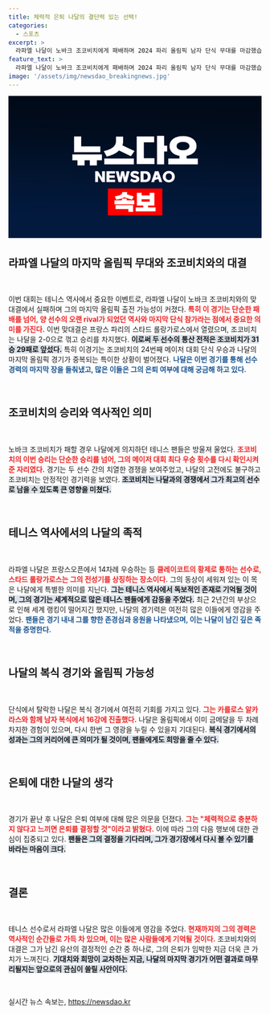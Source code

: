 ```yaml
---
title: 체력적 은퇴 나달의 결단력 있는 선택!
categories:
  - 스포츠
excerpt: >
  라파엘 나달이 노바크 조코비치에게 패배하며 2024 파리 올림픽 남자 단식 무대를 마감했습니다. 그의 마지막 올림픽 가능성에 팬들의 이목이 집중되고 있으며, 복식에서는 카를로스 알카라스와 함께 16강에 오르는 소식도 전해졌습니다.
feature_text: >
  라파엘 나달이 노바크 조코비치에게 패배하며 2024 파리 올림픽 남자 단식 무대를 마감했습니다. 그의 마지막 올림픽 가능성에 팬들의 이목이 집중되고 있으며, 복식에서는 카를로스 알카라스와 함께 16강에 오르는 소식도 전해졌습니다.
image: '/assets/img/newsdao_breakingnews.jpg'
---
```


<p><img src="/assets/img/newsdao_breakingnews.jpg" alt="bookingtag 속보" /></p>

<h2 data-ke-size="size26">라파엘 나달의 마지막 올림픽 무대와 조코비치와의 대결</h2>

<p data-ke-size="size16">&nbsp;</p>

<p>이번 대회는 테니스 역사에서 중요한 이벤트로, 라파엘 나달이 노바크 조코비치와의 맞대결에서 실패하며 그의 마지막 올림픽 출전 가능성이 커졌다. <b><span style="color: #ee2323;">특히 이 경기는 단순한 패배를 넘어, 양 선수의 오랜 rival가 되었던 역사와 마지막 단식 참가라는 점에서 중요한 의미를 가진다.</span></b> 이번 맞대결은 프랑스 파리의 스타드 롤랑가로스에서 열렸으며, 조코비치는 나달을 2-0으로 꺾고 승리를 차지했다. <b><span style="background-color: #21538527;">이로써 두 선수의 통산 전적은 조코비치가 31승 29패로 앞섰다.</span></b> 특히 이경기는 조코비치의 24번째 메이저 대회 단식 우승과 나달의 마지막 올림픽 경기가 중복되는 특이한 상황이 벌어졌다. <b><span style="color: #1a5490;">나달은 이번 경기를 통해 선수 경력의 마지막 장을 들춰냈고, 많은 이들은 그의 은퇴 여부에 대해 궁금해 하고 있다.</span></b> </p>

<p data-ke-size="size16">&nbsp;</p>

<h2 data-ke-size="size26">조코비치의 승리와 역사적인 의미</h2>

<p data-ke-size="size16">&nbsp;</p>

<p>노바크 조코비치가 패할 경우 나달에게 의지하던 테니스 팬들은 방울져 울었다. <b><span style="color: #ee2323;">조코비치의 이번 승리는 단순한 승리를 넘어, 그의 메이저 대회 최다 우승 횟수를 다시 확인시켜 준 자리였다.</span></b> 경기는 두 선수 간의 치열한 경쟁을 보여주었고, 나달의 고전에도 불구하고 조코비치는 안정적인 경기력을 보였다. <b><span style="background-color: #21538527;">조코비치는 나달과의 경쟁에서 그가 최고의 선수로 남을 수 있도록 큰 영향을 미쳤다.</span></b> </p>

<p data-ke-size="size16">&nbsp;</p>

<h2 data-ke-size="size26">테니스 역사에서의 나달의 족적</h2>

<p data-ke-size="size16">&nbsp;</p>

<p>라파엘 나달은 프랑스오픈에서 14차례 우승하는 등 <b><span style="color: #ee2323;">클레이코트의 황제로 통하는 선수로, 스타드 롤랑가로스는 그의 전성기를 상징하는 장소이다.</span></b> 그의 동상이 세워져 있는 이 목은 나달에게 특별한 의미를 지닌다. <b><span style="background-color: #21538527;">그는 테니스 역사에서 독보적인 존재로 기억될 것이며, 그의 경기는 세계적으로 많은 테니스 팬들에게 감동을 주었다.</span></b> 최근 2년간의 부상으로 인해 세계 랭킹이 떨어지긴 했지만, 나달의 경기력은 여전히 많은 이들에게 영감을 주었다. <b><span style="color: #1a5490;">팬들은 경기 내내 그를 향한 존경심과 응원을 나타냈으며, 이는 나달이 남긴 깊은 족적을 증명한다.</span></b></p>

<p data-ke-size="size16">&nbsp;</p>

<h2 data-ke-size="size26">나달의 복식 경기와 올림픽 가능성</h2>

<p data-ke-size="size16">&nbsp;</p>

<p>단식에서 탈락한 나달은 복식 경기에서 여전히 기회를 가지고 있다. <b><span style="color: #ee2323;">그는 카를로스 알카라스와 함께 남자 복식에서 16강에 진출했다.</span></b> 나달은 올림픽에서 이미 금메달을 두 차례 차지한 경험이 있으며, 다시 한번 그 영광을 누릴 수 있을지 기대된다. <b><span style="background-color: #21538527;">복식 경기에서의 성과는 그의 커리어에 큰 의미가 될 것이며, 팬들에게도 희망을 줄 수 있다.</span></b> </p>

<p data-ke-size="size16">&nbsp;</p>

<h2 data-ke-size="size26">은퇴에 대한 나달의 생각</h2>

<p data-ke-size="size16">&nbsp;</p>

<p>경기가 끝난 후 나달은 은퇴 여부에 대해 많은 의문을 던졌다. <b><span style="color: #ee2323;">그는 "체력적으로 충분하지 않다고 느끼면 은퇴를 결정할 것"이라고 밝혔다.</span></b> 이에 따라 그의 다음 행보에 대한 관심이 집중되고 있다. <b><span style="background-color: #21538527;">팬들은 그의 결정을 기다리며, 그가 경기장에서 다시 볼 수 있기를 바라는 마음이 크다.</span></b> </p>

<p data-ke-size="size16">&nbsp;</p>

<h2 data-ke-size="size26">결론</h2>

<p data-ke-size="size16">&nbsp;</p>

<p>테니스 선수로서 라파엘 나달은 많은 이들에게 영감을 주었다. <b><span style="color: #ee2323;">현재까지의 그의 경력은 역사적인 순간들로 가득 차 있으며, 이는 많은 사람들에게 기억될 것이다.</span></b> 조코비치와의 대결은 그가 남긴 유산의 결정적인 순간 중 하나로, 그의 은퇴가 임박한 지금 더욱 큰 가치가 느껴진다. <b><span style="background-color: #21538527;">기대치와 희망이 교차하는 지금, 나달의 마지막 경기가 어떤 결과로 마무리될지는 앞으로의 관심이 쏠릴 사안이다.</span></b></p>

<p data-ke-size="size16">&nbsp;</p>
실시간 뉴스 속보는, <a href="https://newsdao.kr" rel="dofollow">https://newsdao.kr</a>


